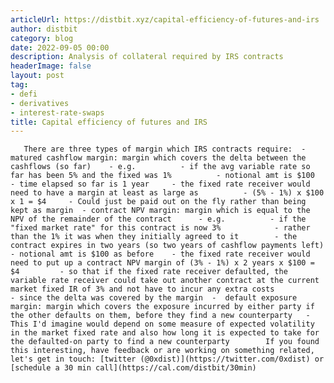 ```yaml
---
articleUrl: https://distbit.xyz/capital-efficiency-of-futures-and-irs
author: distbit
category: blog
date: 2022-09-05 00:00
description: Analysis of collateral required by IRS contracts
headerImage: false
layout: post
tag:
- defi
- derivatives
- interest-rate-swaps
title: Capital efficiency of futures and IRS
---
```


       There are three types of margin which IRS contracts require:  - matured cashflow margin: margin which covers the delta between the cashflows (so far)  	- e.g.  		- if the avg variable rate so far has been 5% and the fixed was 1%  		- notional amt is $100  		- time elapsed so far is 1 year  	- the fixed rate receiver would need to have a margin at least as large as  		- (5% - 1%) x $100 x 1 = $4  	- Could just be paid out on the fly rather than being kept as margin  - contract NPV margin: margin which is equal to the NPV of the remainder of the contract  	- e.g.   		- if the "fixed market rate" for this contract is now 3%  			- rather than the 1% it was when they initially agreed to it  		- the contract expires in two years (so two years of cashflow payments left)  		- notional amt is $100 as before  	- the fixed rate receiver would need to put up a contract NPV margin of (3% - 1%) x 2 years x $100 = $4  		- so that if the fixed rate receiver defaulted, the variable rate receiver could take out another contract at the current market fixed IR of 3% and not have to incur any extra costs  			- since the delta was covered by the margin  -  default exposure margin: margin which covers the exposure incurred by either party if the other defaults on them, before they find a new counterparty  	- This I'd imagine would depend on some measure of expected volatility in the market fixed rate and also how long it is expected to take for the defaulted-on party to find a new counterparty        If you found this interesting, have feedback or are working on something related, let's get in touch: [twitter (@0xdist)](https://twitter.com/0xdist) or [schedule a 30 min call](https://cal.com/distbit/30min)